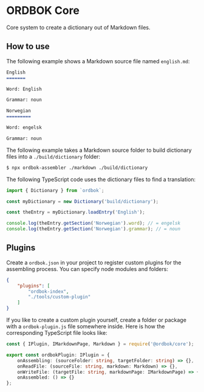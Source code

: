 ORDBOK Core
===========

Core system to create a dictionary out of Markdown files.



How to use
----------

The following example shows a Markdown source file named `english.md`:
```md
English
=======

Word: English

Grammar: noun

Norwegian
=========

Word: engelsk

Grammar: noun
```

The following example takes a Markdown source folder to build dictionary files
into a `./build/dictionary` folder:
```sh
$ npx ordbok-assembler ./markdown ./build/dictionary
```

The following TypeScript code uses the dictionary files to find a translation:
```ts
import { Dictionary } from `ordbok`;

const myDictionary = new Dictionary('build/dictionary');

const theEntry = myDictionary.loadEntry('English');

console.log(theEntry.getSection('Norwegian').word); // = engelsk
console.log(theEntry.getSection('Norwegian').grammar); // = noun
```



Plugins
-------

Create a `ordbok.json` in your project to register custom plugins for the
assembling process. You can specify node modules and folders:
```json
{
    "plugins": [
        "ordbok-index",
        "./tools/custom-plugin"
    ]
}
```


If you like to create a custom plugin yourself, create a folder or package with
a `ordbok-plugin.js` file somewhere inside. Here is how the corresponding
TypeScript file looks like:
```ts
const { IPlugin, IMarkdownPage, Markdown } = require('@ordbok/core');

export const ordbokPlugin: IPlugin = {
    onAssembling: (sourceFolder: string, targetFolder: string) => {},
    onReadFile: (sourceFile: string, markdown: Markdown) => {},
    onWriteFile: (targetFile: string, markdownPage: IMarkdownPage) => {},
    onAssembled: () => {}
};
```
